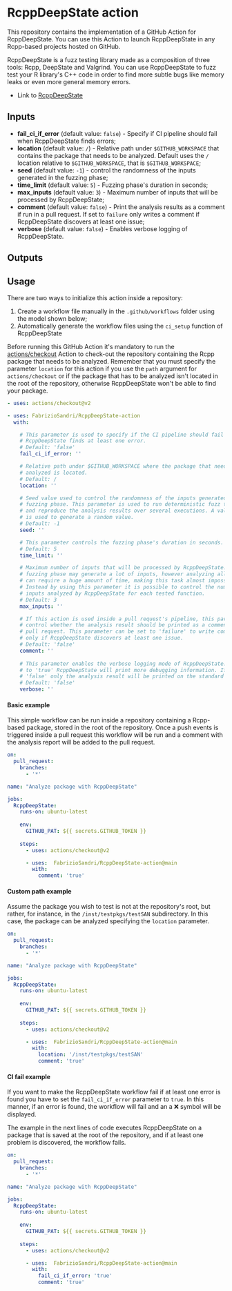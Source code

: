 # RcppDeepState action
This repository contains the implementation of a GitHub Action for RcppDeepState. You can use this Action to launch RcppDeepState in any Rcpp-based projects hosted on GitHub.

RcppDeepState is a fuzz testing library made as a composition of three tools: Rcpp, DeepState and Valgrind. You can use RcppDeepState to fuzz test your R library's C++ code in order to find more subtle bugs like memory leaks or even more general memory errors. 

* Link to [RcppDeepState](https://github.com/FabrizioSandri/RcppDeepState)

## Inputs
-   **fail_ci_if_error** (default value: `false`) - Specify if CI pipeline should fail when RcppDeepState finds errors;
-   **location** (default value: `/`) - Relative path under `$GITHUB_WORKSPACE` that contains the package that needs to be analyzed. Default uses the `/` location relative to `$GITHUB_WORKSPACE`, that is `$GITHUB_WORKSPACE`;
-   **seed** (default value: `-1`) - control the randomness of the inputs generated in the fuzzing phase;
-   **time_limit** (default value: `5`) - Fuzzing phase's duration in seconds;
-   **max_inputs** (default value: `3`) - Maximum number of inputs that will be processed by RcppDeepState;
-   **comment** (default value: `false`) - Print the analysis results as a comment if run in a pull request. If set to `failure` only writes a comment if RcppDeepState discovers at least one issue;
-   **verbose** (default value: `false`) - Enables verbose logging of RcppDeepState.

## Outputs

## Usage
There are two ways to initialize this action inside a repository:
1. Create a workflow file manually in the `.github/workflows` folder using the model shown below; 
2. Automatically generate the workflow files using the `ci_setup` function of RcppDeepState

Before running this GitHub Action it's mandatory to run the [actions/checkout](https://github.com/actions/checkout) Action to check-out the repository containing the Rcpp package that needs to be analyzed. Remember that you must specify the parameter `location` for this action if you use the `path` argument for `actions/checkout` or if the package that has to be analyzed isn't located in the root of the repository, otherwise RcppDeepState won't be able to find your package.

```yaml
- uses: actions/checkout@v2

- uses: FabrizioSandri/RcppDeepState-action
  with:

    # This parameter is used to specify if the CI pipeline should fail when 
    # RcppDeepState finds at least one error.
    # Default: 'false'
    fail_ci_if_error: ''

    # Relative path under $GITHUB_WORKSPACE where the package that needs to be
    # analyzed is located.
    # Default: / 
    location: ''

    # Seed value used to control the randomness of the inputs generated in the 
    # fuzzing phase. This parameter is used to run deterministic fuzz testing 
    # and reproduce the analysis results over several executions. A value of -1
    # is used to generate a random value. 
    # Default: -1
    seed: ''

    # This parameter controls the fuzzing phase's duration in seconds. 
    # Default: 5
    time_limit: ''

    # Maximum number of inputs that will be processed by RcppDeepState. The 
    # fuzzing phase may generate a lot of inputs, however analyzing all of them
    # can require a huge amount of time, making this task almost impossible.
    # Instead by using this parameter it is possible to control the number of 
    # inputs analyzed by RcppDeepState for each tested function. 
    # Default: 3
    max_inputs: ''

    # If this action is used inside a pull request's pipeline, this parameter
    # control whether the analysis result should be printed as a comment in the 
    # pull request. This parameter can be set to 'failure' to write comments
    # only if RcppDeepState discovers at least one issue.  
    # Default: 'false'
    comment: ''
    
    # This parameter enables the verbose logging mode of RcppDeepState. If set 
    # to 'true' RcppDeepState will print more debugging information. If set to
    # 'false' only the analysis result will be printed on the standard output.
    # Default: 'false'
    verbose: ''
```

#### Basic example
This simple workflow can be run inside a repository containing a Rcpp-based package, stored in the root of the repository. Once a push events is triggered inside a pull request this workflow will be run and a comment with the analysis report will be added to the pull request. 
```yaml
on:
  pull_request:
    branches: 
      - '*'

name: "Analyze package with RcppDeepState"

jobs:
  RcppDeepState:
    runs-on: ubuntu-latest
    
    env:
      GITHUB_PAT: ${{ secrets.GITHUB_TOKEN }}
      
    steps:      
      - uses: actions/checkout@v2 

      - uses:  FabrizioSandri/RcppDeepState-action@main
        with:
          comment: 'true'
```

#### Custom path example
Assume the package you wish to test is not at the repository's root, but rather, for instance, in the `/inst/testpkgs/testSAN` subdirectory. In this case, the package can be analyzed specifying the `location` parameter. 

```yaml
on:
  pull_request:
    branches: 
      - '*'

name: "Analyze package with RcppDeepState"

jobs:
  RcppDeepState:
    runs-on: ubuntu-latest
    
    env:
      GITHUB_PAT: ${{ secrets.GITHUB_TOKEN }}
      
    steps:      
      - uses: actions/checkout@v2 

      - uses:  FabrizioSandri/RcppDeepState-action@main
        with:
          location: '/inst/testpkgs/testSAN'
          comment: 'true'
```

#### CI fail example
If you want to make the RcppDeepState workflow fail if at least one error is found you have to set the `fail_ci_if_error` parameter to `true`. In this manner, if an error is found, the workflow will fail and an a :x: symbol will be displayed.

The example in the next lines of code executes RcppDeepState on a package that is saved at the root of the repository, and if at least one problem is discovered, the workflow fails. 

```yaml
on:
  pull_request:
    branches: 
      - '*'

name: "Analyze package with RcppDeepState"

jobs:
  RcppDeepState:
    runs-on: ubuntu-latest
    
    env:
      GITHUB_PAT: ${{ secrets.GITHUB_TOKEN }}
      
    steps:      
      - uses: actions/checkout@v2 

      - uses:  FabrizioSandri/RcppDeepState-action@main
        with:
          fail_ci_if_error: 'true'
          comment: 'true'
```